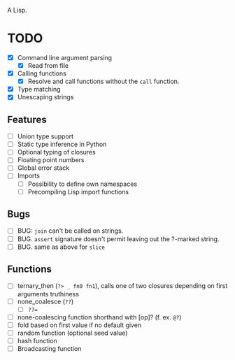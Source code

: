 A Lisp.

# TODO

- [x] Command line argument parsing
    - [x] Read from file
- [x] Calling functions
    - [x] Resolve and call functions without the `call` function.
- [x] Type matching
- [x] Unescaping strings

## Features

- [ ] Union type support
- [ ] Static type inference in Python
- [ ] Optional typing of closures
- [ ] Floating point numbers
- [ ] Global error stack
- [ ] Imports
    - [ ] Possibility to define own namespaces
    - [ ] Precompiling Lisp import functions

## Bugs

- [ ] BUG: `join` can't be called on strings.
- [ ] BUG. `assert` signature doesn't permit leaving out the ?-marked string.
- [ ] BUG. same as above for `slice`

## Functions
- [ ] ternary_then (`?> _ fn0 fn1`), calls one of two closures depending on first arguments truthiness
- [ ] none_coalesce (`??`)
    - [ ] `??=`
- [ ] none-coalescing function shorthand with [op]? (f. ex. `@?`)
- [ ] fold based on first value if no default given
- [ ] random function (optional seed value)
- [ ] hash function
- [ ] Broadcasting function
